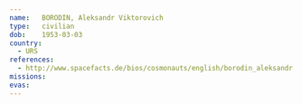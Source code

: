 ```yaml
---
name:	BORODIN, Aleksandr Viktorovich
type:	civilian
dob:	1953-03-03
country:
  - URS
references:
  - http://www.spacefacts.de/bios/cosmonauts/english/borodin_aleksandr.htm
missions:
evas:
---
```

